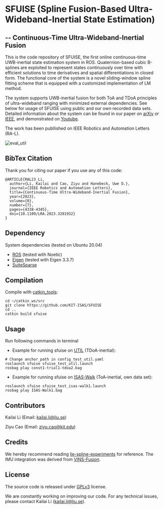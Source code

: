 # SFUISE (Spline Fusion-Based Ultra-Wideband-Inertial State Estimation)
## -- Continuous-Time Ultra-Wideband-Inertial Fusion
This is the code repository of SFUISE, the first online continuous-time UWB-inertial state estimation system in ROS. Quaternion-based cubic B-splines are exploited to represent states continuously over time with efficient solutions to time derivatives and spatial differentiations in closed form. The functional core of the system is a novel sliding-window spline fitting scheme that is equipped with a customized implementation of LM method.

The system supports UWB-inertial fusion for both ToA and TDoA principles of ultra-wideband ranging with minimized external dependencies. See below for usage of SFUISE using public and our own recorded data sets. Detailed information about the system can be found in our paper on [arXiv](https://arxiv.org/abs/2301.09033) or [IEEE](https://doi.org/10.1109/LRA.2023.3281932), and demonstrated on [Youtube](https://www.youtube.com/watch?v=v9bbcskwPnw).

The work has been publlished on IEEE Robotics and Automation Letters (RA-L).

![eval_util](https://github.com/KIT-ISAS/SFUISE/blob/main/doc/util_sequences.gif)
## BibTex Citation
Thank you for citing our paper if you use any of this code:
```
@ARTICLE{RAL23_Li,
  author={Li, Kailai and Cao, Ziyu and Hanebeck, Uwe D.},
  journal={IEEE Robotics and Automation Letters}, 
  title={Continuous-Time Ultra-Wideband-Inertial Fusion}, 
  year={2023},
  volume={8},
  number={7},
  pages={4338-4345},
  doi={10.1109/LRA.2023.3281932}
}

```

## Dependency
System dependencies (tested on Ubuntu 20.04)
* [ROS](http://wiki.ros.org/noetic/Installation) (tested with Noetic)
* [Eigen](https://eigen.tuxfamily.org/index.php?title=Main_Page) (tested with Eigen 3.3.7)
* [SuiteSparse](https://people.engr.tamu.edu/davis/suitesparse.html)
## Compilation
Compile with [catkin_tools](https://catkin-tools.readthedocs.io/en/latest/index.html):
```
cd ~/catkin_ws/src
git clone https://github.com/KIT-ISAS/SFUISE
cd ..
catkin build sfuise
```
## Usage
Run following commands in terminal
* Example for running sfuise on [UTIL](https://utiasdsl.github.io/util-uwb-dataset/) (TDoA-inertial):
```
# Change anchor_path in config_test_util.yaml
roslaunch sfuise sfuise_test_util.launch
rosbag play const1-trial1-tdoa2.bag
```
* Example for running sfuise on [ISAS-Walk](https://github.com/KIT-ISAS/SFUISE/tree/main/dataset) (ToA-inertial, own data set):
```
roslaunch sfuise sfuise_test_isas-walk1.launch
rosbag play ISAS-Walk1.bag
```
## Contributors
Kailai Li (Email: kailai.li@liu.se)

Ziyu Cao (Email: ziyu.cao@kit.edu)
## Credits
We hereby recommend reading [lie-spline-experiments](https://gitlab.com/tum-vision/lie-spline-experiments) for reference. The IMU integration was derived from [VINS-Fusion](https://github.com/HKUST-Aerial-Robotics/VINS-Fusion).
## License
The source code is released under [GPLv3](https://www.gnu.org/licenses/) license.

We are constantly working on improving our code. For any technical issues, please contact 
Kailai Li (kailai.li@liu.se).
